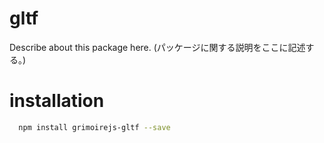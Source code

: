 # gltf
> 

Describe about this package here.
(パッケージに関する説明をここに記述する。)

# installation

```bash
  npm install grimoirejs-gltf --save
```
